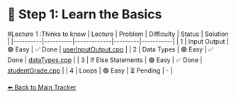 # 🧠 Step 1: Learn the Basics
#Lecture 1 :Thinks to know
| Lecture | Problem | Difficulty | Status | Solution |
|----------|----------|-------------|---------|-----------|
| 1 | Input Output | 🟢 Easy | ✅ Done | [userInputOutput.cpp](../../Step_1_Learn_the_Basics/userInputOutput.cpp) |
| 2 | Data Types | 🟢 Easy | ✅ Done | [dataTypes.cpp](../../Step_1_Learn_the_Basics/dataTypes.cpp) |
| 3 | If Else Statements | 🟢 Easy | ✅ Done | [studentGrade.cpp](../../Step_1_Learn_the_Basics/studentGrade.cpp) |
| 4 | Loops | 🟢 Easy | ⏳ Pending | - |

[⬅️ Back to Main Tracker](../README.md)

